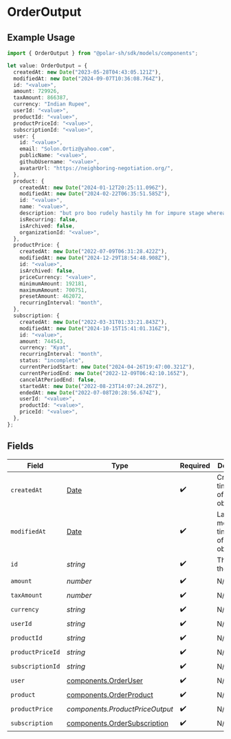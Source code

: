 # OrderOutput

## Example Usage

```typescript
import { OrderOutput } from "@polar-sh/sdk/models/components";

let value: OrderOutput = {
  createdAt: new Date("2023-05-28T04:43:05.121Z"),
  modifiedAt: new Date("2024-09-07T10:36:08.764Z"),
  id: "<value>",
  amount: 729926,
  taxAmount: 866387,
  currency: "Indian Rupee",
  userId: "<value>",
  productId: "<value>",
  productPriceId: "<value>",
  subscriptionId: "<value>",
  user: {
    id: "<value>",
    email: "Solon.Ortiz@yahoo.com",
    publicName: "<value>",
    githubUsername: "<value>",
    avatarUrl: "https://neighboring-negotiation.org/",
  },
  product: {
    createdAt: new Date("2024-01-12T20:25:11.096Z"),
    modifiedAt: new Date("2024-02-22T06:35:51.585Z"),
    id: "<value>",
    name: "<value>",
    description: "but pro boo rudely hastily hm for impure stage whereas",
    isRecurring: false,
    isArchived: false,
    organizationId: "<value>",
  },
  productPrice: {
    createdAt: new Date("2022-07-09T06:31:28.422Z"),
    modifiedAt: new Date("2024-12-29T18:54:48.908Z"),
    id: "<value>",
    isArchived: false,
    priceCurrency: "<value>",
    minimumAmount: 192181,
    maximumAmount: 700751,
    presetAmount: 462072,
    recurringInterval: "month",
  },
  subscription: {
    createdAt: new Date("2022-03-31T01:33:21.843Z"),
    modifiedAt: new Date("2024-10-15T15:41:01.316Z"),
    id: "<value>",
    amount: 744543,
    currency: "Kyat",
    recurringInterval: "month",
    status: "incomplete",
    currentPeriodStart: new Date("2024-04-26T19:47:00.321Z"),
    currentPeriodEnd: new Date("2022-12-09T06:42:10.165Z"),
    cancelAtPeriodEnd: false,
    startedAt: new Date("2022-08-23T14:07:24.267Z"),
    endedAt: new Date("2022-07-08T20:28:56.674Z"),
    userId: "<value>",
    productId: "<value>",
    priceId: "<value>",
  },
};
```

## Fields

| Field                                                                                         | Type                                                                                          | Required                                                                                      | Description                                                                                   |
| --------------------------------------------------------------------------------------------- | --------------------------------------------------------------------------------------------- | --------------------------------------------------------------------------------------------- | --------------------------------------------------------------------------------------------- |
| `createdAt`                                                                                   | [Date](https://developer.mozilla.org/en-US/docs/Web/JavaScript/Reference/Global_Objects/Date) | :heavy_check_mark:                                                                            | Creation timestamp of the object.                                                             |
| `modifiedAt`                                                                                  | [Date](https://developer.mozilla.org/en-US/docs/Web/JavaScript/Reference/Global_Objects/Date) | :heavy_check_mark:                                                                            | Last modification timestamp of the object.                                                    |
| `id`                                                                                          | *string*                                                                                      | :heavy_check_mark:                                                                            | The ID of the object.                                                                         |
| `amount`                                                                                      | *number*                                                                                      | :heavy_check_mark:                                                                            | N/A                                                                                           |
| `taxAmount`                                                                                   | *number*                                                                                      | :heavy_check_mark:                                                                            | N/A                                                                                           |
| `currency`                                                                                    | *string*                                                                                      | :heavy_check_mark:                                                                            | N/A                                                                                           |
| `userId`                                                                                      | *string*                                                                                      | :heavy_check_mark:                                                                            | N/A                                                                                           |
| `productId`                                                                                   | *string*                                                                                      | :heavy_check_mark:                                                                            | N/A                                                                                           |
| `productPriceId`                                                                              | *string*                                                                                      | :heavy_check_mark:                                                                            | N/A                                                                                           |
| `subscriptionId`                                                                              | *string*                                                                                      | :heavy_check_mark:                                                                            | N/A                                                                                           |
| `user`                                                                                        | [components.OrderUser](../../models/components/orderuser.md)                                  | :heavy_check_mark:                                                                            | N/A                                                                                           |
| `product`                                                                                     | [components.OrderProduct](../../models/components/orderproduct.md)                            | :heavy_check_mark:                                                                            | N/A                                                                                           |
| `productPrice`                                                                                | *components.ProductPriceOutput*                                                               | :heavy_check_mark:                                                                            | N/A                                                                                           |
| `subscription`                                                                                | [components.OrderSubscription](../../models/components/ordersubscription.md)                  | :heavy_check_mark:                                                                            | N/A                                                                                           |